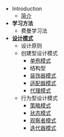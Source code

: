 * Introduction
    * [简介](README.md)
* **学习方法**
    * 费曼学习法
* **[设计模式](/design-pattern/)**
  	* 设计原则
	* 创建型设计模式
		* [单例模式](/design-pattern/单例模式/)
		* 结构型
		* [装饰器模式](/design-pattern/装饰器模式/)
		* [适配器模式](/design-pattern/适配器模式/)
		* [代理模式](/design-pattern/代理模式/)
	* 行为型设计模式
		* [策略模式](/design-pattern/策略模式/)  
		* [状态模式](/design-pattern/状态模式/)  
		* [观察者模式](/design-pattern/观察者模式/)  
		* [迭代器模式](/design-pattern/迭代器模式/) 


    